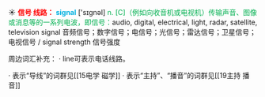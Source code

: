 ☀ <font color="red">**信号 线路：**</font>
<font color="sky blue">**signal**</font> ['sɪɡnəl] 
<font color="#00b050">n. [C]（例如向收音机或电视机）传输声音、图像或消息等的一系列电波，即信号：</font>audio, digital, electrical, light, radar, satellite, television signal 音频信号；数字信号；电信号；光信号；雷达信号；卫星信号；电视信号 / signal strength 信号强度

周边词汇补充：
· line可表示电话线路。

· 表示“导线”的词群见[[15电学 磁学]]
· 表示“主持”、“播音”的词群见[[19主持 播音]]

